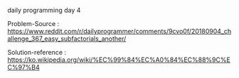 daily programming day 4

Problem-Source : https://www.reddit.com/r/dailyprogrammer/comments/9cvo0f/20180904_challenge_367_easy_subfactorials_another/

Solution-reference : https://ko.wikipedia.org/wiki/%EC%99%84%EC%A0%84%EC%88%9C%EC%97%B4